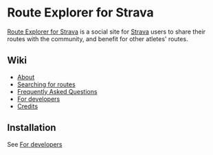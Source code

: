 # Route Explorer for Strava

[Route Explorer for Strava](https://stravaroutes.com/) is a social site for [Strava](https://www.strava.com/) users to share their routes with the community, and benefit for other atletes' routes.

## Wiki

- [About](https://github.com/maciejzgadzaj/strava-route-explorer/wiki/About)
- [Searching for routes](https://github.com/maciejzgadzaj/strava-route-explorer/wiki/Search-help)
- [Frequently Asked Questions](https://github.com/maciejzgadzaj/strava-route-explorer/wiki/FAQ)
- [For developers](https://github.com/maciejzgadzaj/strava-route-explorer/wiki/Developers)
- [Credits](https://github.com/maciejzgadzaj/strava-route-explorer/wiki/Credits)

## Installation

See [For developers](https://github.com/maciejzgadzaj/strava-route-explorer/wiki/Developers)
